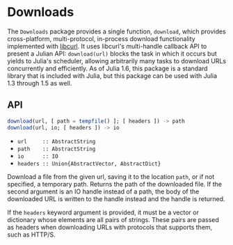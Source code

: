 # Downloads

The `Downloads` package provides a single function, `download`, which provides
cross-platform, multi-protocol, in-process download functionality implemented
with [libcurl](https://curl.haxx.se/libcurl/). It uses libcurl's multi-handle
callback API to present a Julian API: `download(url)` blocks the task in which
it occurs but yields to Julia's scheduler, allowing arbitrarily many tasks to
download URLs concurrently and efficiently. As of Julia 1.6, this package is a
standard library that is included with Julia, but this package can be used with
Julia 1.3 through 1.5 as well.

## API

```jl
download(url, [ path = tempfile() ]; [ headers ]) -> path
download(url, io; [ headers ]) -> io
```

- `url     :: AbstractString`
- `path    :: AbstractString`
- `io      :: IO`
- `headers :: Union{AbstractVector, AbstractDict}`

Download a file from the given url, saving it to the location `path`, or if not
specified, a temporary path. Returns the path of the downloaded file. If the
second argument is an IO handle instead of a path, the body of the downloaded
URL is written to the handle instead and the handle is returned.

If the `headers` keyword argument is provided, it must be a vector or dictionary
whose elements are all pairs of strings. These pairs are passed as headers when
downloading URLs with protocols that supports them, such as HTTP/S.
